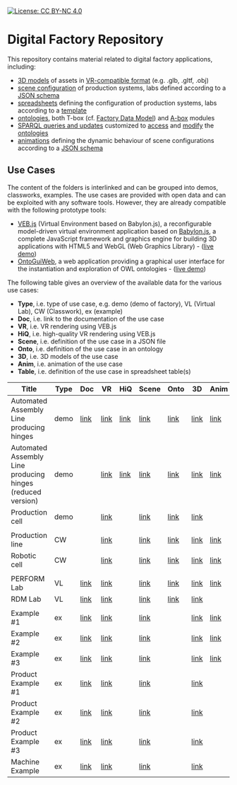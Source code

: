 [![License: CC BY-NC 4.0](https://img.shields.io/badge/License-CC%20BY--NC%204.0-lightgrey.svg)](https://creativecommons.org/licenses/by-nc/4.0/)

# Digital Factory Repository

This repository contains material related to digital factory applications, including:

- [3D models](models/) of assets in [VR-compatible format](https://virtualfactory.gitbook.io/vlft/kb/instantiation/3d-models) (e.g. .glb, .gltf, .obj)
- [scene configuration](scenes/) of production systems, labs defined according to a [JSON schema](https://virtualfactory.gitbook.io/vlft/kb/instantiation/assets/json)
- [spreadsheets](/spreadsheets/) defining the configuration of production systems, labs according to a [template](https://virtualfactory.gitbook.io/vlft/kb/instantiation/assets/spreadsheet)
- [ontologies](ontoeng/), both T-box (cf. [Factory Data Model](https://virtualfactory.gitbook.io/vlft/kb/fdm)) and [A-box](https://virtualfactory.gitbook.io/vlft/kb/instantiation/assets/ontology) modules
- [SPARQL queries and updates](sparql/) customized to [access](https://virtualfactory.gitbook.io/vlft/kb/fdm/sparql-queries) and [modify](https://virtualfactory.gitbook.io/vlft/kb/fdm/sparql-updates) the [ontologies](ontoeng/)
- [animations](animations/) defining the dynamic behaviour of scene configurations according to a [JSON schema](https://virtualfactory.gitbook.io/vlft/kb/instantiation/animations)

## Use Cases
The content of the folders is interlinked and can be grouped into demos, classworks, examples.
The use cases are provided with open data and can be exploited with any software tools. However, they are already compatible with the following prototype tools:
- [VEB.js](https://virtualfactory.gitbook.io/vlft/tools/vebjs) (Virtual Environment based on Babylon.js), a reconfigurable model-driven virtual environment application based on [Babylon.js](https://www.babylonjs.com/), a complete JavaScript framework and graphics engine for building 3D applications with HTML5 and WebGL (Web Graphics Library) - ([live demo](https://difactory.github.io/DF/tools/VEBjs.html))
- [OntoGuiWeb](https://virtualfactory.gitbook.io/vlft/tools/ontoguiweb), a web application providing a graphical user interface for the instantiation and exploration of OWL ontologies - ([live demo](https://difactory.github.io/DF/tools/OntoGuiWeb.html))

The following table gives an overview of the available data for the various use cases:
- **Type**, i.e. type of use case, e.g. demo (demo of factory), VL (Virtual Lab), CW (Classwork), ex (example)
- **Doc**, i.e. link to the documentation of the use case
- **VR**, i.e. VR rendering using VEB.js
- **HiQ**, i.e. high-quality VR rendering using VEB.js
- **Scene**, i.e. definition of the use case in a JSON file
- **Onto**, i.e. definition of the use case in an ontology
- **3D**, i.e. 3D models of the use case
- **Anim**, i.e. animation of the use case
- **Table**, i.e. definition of the use case in spreadsheet table(s)


| Title                                                      | Type | Doc       | VR        | HiQ  | Scene    | Onto     | 3D       | Anim     | Table    |
|------------------------------------------------------------|------|-----------|-----------|----------|----------|----------|----------|----------|----------|
| Automated Assembly Line producing hinges                   | demo | [link](https://virtualfactory.gitbook.io/vlft/use-cases/assembly-line)  | [link](https://difactory.github.io/DF/scenes/VFLab/glb.html)  | [link](https://difactory.github.io/DF/scenes/VFLab/glbpbr.html) | [link](https://difactory.github.io/repository/scenes/demo/VFLab.json) | [link](https://difactory.github.io/repository/ontoeng/demo/VFLab.owl) | [link](https://github.com/difactory/repository/tree/main/models/AssemblyLine) | [link](https://difactory.github.io/repository/scenes/demo/VFLab_anim.json) | [link](https://difactory.github.io/repository/spreadsheets/VF_UseCase_AssemblyLine.xlsx) |
| Automated Assembly Line producing hinges (reduced version) | demo |   |  [link](https://difactory.github.io/DF/scenes/DFAssemblyLine/glb.html) | [link](https://difactory.github.io/DF/scenes/DFAssemblyLine/glbpbr.html) | [link](https://difactory.github.io/repository/scenes/demo/DFAssemblyLine.json) | [link](https://difactory.github.io/repository/ontoeng/demo/DFAssemblyLine.owl) | [link](https://github.com/difactory/repository/tree/main/models/AssemblyLine) | [link](https://difactory.github.io/repository/scenes/demo/DFAssemblyLine_anim.json) |  |
| Production cell                                                         | demo |  |  [link](https://difactory.github.io/DF/scenes/DFProductionCell/glb.html) |  | [link](https://difactory.github.io/repository/scenes/demo/DFProductionCell.json) | [link](https://difactory.github.io/repository/ontoeng/demo/DFProductionCell.owl) | [link](https://github.com/difactory/repository/tree/main/models/ProdCell) |   |   |
|||||||||||
|  Production line     |  CW |   |  [link](https://difactory.github.io/DF/scenes/CW/ProductionLine.html) |  | [link](https://difactory.github.io/repository/scenes/CW/ProductionLine.json) | [link](https://difactory.github.io/repository/ontoeng/CW/ProductionLine.owl) | [link](https://github.com/difactory/repository/tree/main/models/AssemblyLine) | [link](https://difactory.github.io/repository/scenes/CW/ProductionLine_anim.json) | [link](https://difactory.github.io/repository/spreadsheets/CwProductionLine.xlsx) |
|  Robotic cell      | CW  |    |  [link](https://difactory.github.io/DF/scenes/CW/RoboticCell.html) |   | [link](https://difactory.github.io/repository/scenes/CW/RoboticCell.json) | [link](https://difactory.github.io/repository/ontoeng/CW/RoboticCell.owl) | [link](https://github.com/difactory/repository/tree/main/models/AssemblyLine) | [link](https://difactory.github.io/repository/scenes/CW/RoboticCell_anim.json) | [link](https://difactory.github.io/repository/spreadsheets/CwRoboticCell.xlsx) |
|||||||||||
|  PERFORM Lab          |  VL |  [link](https://github.com/difactory/DF/blob/main/docs/AVATAR-JLL/JLL_doc.md#1-perform-lab) |  [link](https://difactory.github.io/DF/scenes/VL/PERFORM_glb.html) |  | [link](https://difactory.github.io/repository/scenes/VL/PERFORM.json) | [link]()  | [link](https://github.com/difactory/repository/tree/main/models/VL/PERFORM) | [link](https://difactory.github.io/repository/scenes/VL/PERFORM_anim.json) | [link](https://difactory.github.io/repository/spreadsheets/VL_STIIMA_PERFORM.xlsx) |
|  RDM Lab          |  VL |  [link](https://link.springer.com/chapter/10.1007/978-3-319-94358-9_21#Sec8) |  [link](https://difactory.github.io/DF/scenes/VL/RdmPlant.html) |  | [link](https://difactory.github.io/repository/scenes/VL/RdmPlant.json) | [link](https://difactory.github.io/repository/ontoeng/VL/RdmPlant.ttl) | [link](https://github.com/difactory/repository/tree/main/models/VL/RDM) |  |  |
|||||||||||
|  Example #1   |  ex  |  [link](https://virtualfactory.gitbook.io/vlft/use-cases/assets-and-animations#example-1) |  [link](https://difactory.github.io/DF/scenes/examples/ex1.html) |  | [link](https://difactory.github.io/repository/scenes/examples/example_1.json) |  | [link](https://raw.githubusercontent.com/KhronosGroup/glTF-Sample-Models/master/2.0/WaterBottle/glTF-Binary/WaterBottle.glb) | [link](https://difactory.github.io/repository/scenes/examples/example_1_anim.json) | [link](https://difactory.github.io/repository/spreadsheets/VF_assets_example1.xlsx) |
|  Example #2   |  ex  |  [link](https://virtualfactory.gitbook.io/vlft/use-cases/assets-and-animations#example-2) |  [link](https://difactory.github.io/DF/scenes/examples/ex2.html) |  | [link](https://difactory.github.io/repository/scenes/examples/example_2.json) |  | [link](https://github.com/difactory/repository/tree/main/models/DemoFactory) | [link](https://difactory.github.io/repository/scenes/examples/example_2_anim.json) | [link](https://difactory.github.io/repository/spreadsheets/VF_assets_example2.xlsx) |
|  Example #3   |  ex  |  [link](https://virtualfactory.gitbook.io/vlft/use-cases/assets-and-animations#example-3) |  [link](https://difactory.github.io/DF/scenes/examples/ex3.html) |  | [link](https://difactory.github.io/repository/scenes/examples/example_3.json) | | [link](https://github.com/difactory/repository/tree/main/models/DemoFactory) | [link](https://difactory.github.io/repository/scenes/examples/example_3_anim.json) | |
|  Product Example #1   |  ex  |  [link](https://virtualfactory.gitbook.io/vlft/use-cases/assets-and-animations#example-1) |  [link](https://difactory.github.io/DF/scenes/usecases/hinge1.html) |  | [link](https://difactory.github.io/repository/scenes/usecases/HingeClones.json) |  | [link](https://difactory.github.io/repository/models/AssemblyLine/GLB/) |  | [link](https://difactory.github.io/repository/spreadsheets/UseCase_HingeClones.xlsx) |
|  Product Example #2   |  ex  |  [link](https://virtualfactory.gitbook.io/vlft/use-cases/assets-and-animations#example-2) |  [link](https://difactory.github.io/DF/scenes/usecases/hinge2.html) |  | [link](https://difactory.github.io/repository/scenes/usecases/HingeCustomizedComponents.json) | | [link](https://difactory.github.io/repository/models/AssemblyLine/GLB/) | | [link](https://difactory.github.io/repository/spreadsheets/UseCase_HingeCustomizedComponents.xlsx) |
|  Product Example #3   |  ex  |  [link](https://virtualfactory.gitbook.io/vlft/use-cases/assets-and-animations#example-3) |  [link](https://difactory.github.io/DF/scenes/usecases/hinge3.html) |  | [link](https://difactory.github.io/repository/scenes/usecases/HingeHiddenComponents.json) |  | [link](https://difactory.github.io/repository/models/AssemblyLine/GLB/) |  | [link](https://difactory.github.io/repository/spreadsheets/UseCase_HingeHiddenComponents.xlsx) |
|  Machine Example   |  ex  |  [link](https://virtualfactory.gitbook.io/vlft/use-cases/assets-and-animations#example-1) |  [link](https://difactory.github.io/DF/scenes/usecases/pi1.html) |  | [link](https://difactory.github.io/repository/scenes/usecases/PIsClones.json) |  | [link](https://difactory.github.io/repository/models/AssemblyLine/GLB/) |  | [link](https://difactory.github.io/repository/spreadsheets/UseCase_PIsClones.xlsx) |
